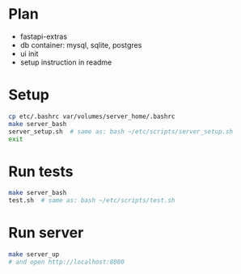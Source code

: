 # Plan
- fastapi-extras
- db container: mysql, sqlite, postgres
- ui init
- setup instruction in readme

# Setup
```bash
cp etc/.bashrc var/volumes/server_home/.bashrc
make server_bash
server_setup.sh  # same as: bash ~/etc/scripts/server_setup.sh
exit
```

# Run tests
```bash
make server_bash
test.sh  # same as: bash ~/etc/scripts/test.sh
```

# Run server
```bash
make server_up
# and open http://localhost:8080
```
